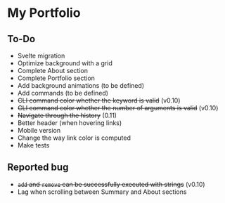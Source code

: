 # My Portfolio

## To-Do

- Svelte migration
- Optimize background with a grid
- Complete About section
- Complete Portfolio section
- Add background animations (to be defined)
- Add commands (to be defined)
- ~~CLI command color whether the keyword is valid~~ (v0.10)
- ~~CLI command color whether the number of arguments is valid~~ (v0.10)
- ~~Navigate through the history~~ (0.11)
- Better header (when hovering links)
- Mobile version
- Change the way link color is computed
- Make tests

## Reported bug

- ~~`add` and `remove` can be successfully executed with strings~~ (v0.10)
- Lag when scrolling between Summary and About sections
